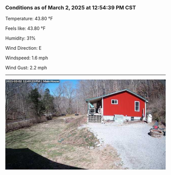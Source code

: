 ### Conditions as of March 2, 2025 at 12:54:39 PM CST 

Temperature: 43.80 &deg;F

Feels like: 43.80 &deg;F

Humidity: 31%

Wind Direction: E

Windspeed: 1.6 mph

Wind Gust: 2.2 mph

---

<img src="./images/latest.jpeg"/>

